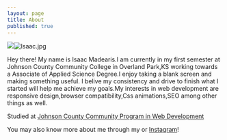 ```yaml
---
layout: page
title: About
published: true
---
```

![]({{site.baseurl}}//Isaac.jpg)![Isaac.jpg]({{site.baseurl}}/Isaac.jpg)

<p class="message">
  Hey there! My name is Isaac Madearis.I am currently in my first semester at Johnson County Community College in Overland Park,KS working towards a Associate of Applied Science Degree.I enjoy taking a blank screen and making something useful.  I belive my consistency and drive to finish what I started will help me achieve my goals.My interests in web development are responsive design,browser compatibility,Css animations,SEO among other things as well.
</p>

<p>Studied at <a href="http://www.jccc.edu/">Johnson County Community Program in Web Development</a></p>

<p>You may also know more about me through my <a href="https://www.linkedin.com/in/isaac-madearis/"></a> or <a href="https://www.instagram.com/isaacmad/">Instagram</a>!</p>
